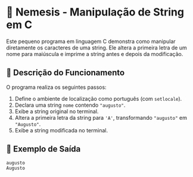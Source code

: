 # 🧠 Nemesis - Manipulação de String em C

Este pequeno programa em linguagem C demonstra como manipular diretamente os caracteres de uma string. Ele altera a primeira letra de um nome para maiúscula e imprime a string antes e depois da modificação.

## 📄 Descrição do Funcionamento

O programa realiza os seguintes passos:

1. Define o ambiente de localização como português (com `setlocale`).
2. Declara uma string `nome` contendo `"augusto"`.
3. Exibe a string original no terminal.
4. Altera a primeira letra da string para `'A'`, transformando `"augusto"` em `"Augusto"`.
5. Exibe a string modificada no terminal.

## 🧪 Exemplo de Saída

```bash
augusto
Augusto
```

